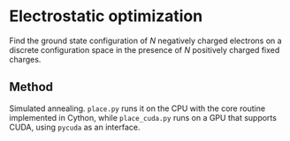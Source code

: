 # Electrostatic optimization

Find the ground state configuration of _N_ negatively charged electrons on a discrete configuration space in the presence of _N_ positively charged fixed charges.

## Method
Simulated annealing. `place.py` runs it on the CPU with the core routine implemented in Cython, while `place_cuda.py` runs on a GPU that supports CUDA, using `pycuda` as an interface.
